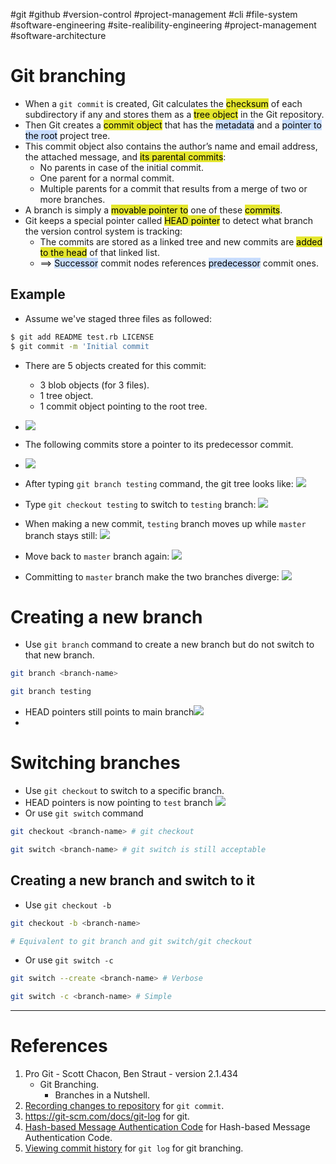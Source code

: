 #git #github #version-control #project-management #cli #file-system #software-engineering 
#site-realibility-engineering #project-management #software-architecture 

# Git branching
- When a `git commit` is created, Git calculates the <mark style="background: #e4e62d;">checksum</mark> of each subdirectory if any and stores them as a <mark style="background: #e4e62d;">tree object</mark> in the Git repository. 
- Then Git creates a <mark style="background: #e4e62d;">commit object</mark> that has the <mark style="background: #ADCCFFA6;">metadata</mark> and a <mark style="background: #ADCCFFA6;">pointer to the root</mark> project tree.
- This commit object also contains the author’s name and email address, the attached message, and <mark style="background: #e4e62d;">its parental commits</mark>:
	- No parents in case of the initial commit.
	- One parent for a normal commit.
	- Multiple parents for a commit that results from a merge of two or more branches.
- A branch is simply a <mark style="background: #e4e62d;">movable pointer to</mark> one of these <mark style="background: #e4e62d;">commits</mark>.
- Git keeps a special pointer called <mark style="background: #e4e62d;">HEAD pointer</mark> to detect what branch the version control system is tracking:
	- The commits are stored as a linked tree and new commits are <mark style="background: #e4e62d;">added to the head</mark> of that linked list.
	- $\implies$ <mark style="background: #ADCCFFA6;">Successor</mark> commit nodes references <mark style="background: #ADCCFFA6;">predecessor</mark> commit ones.
## Example
- Assume we've staged three files as followed:
```bash
$ git add README test.rb LICENSE
$ git commit -m 'Initial commit
```
- There are 5 objects created for this commit:
	- 3 blob objects (for 3 files).
	- 1 tree object.
	- 1 commit object pointing to the root tree.
- ![](Pasted%20image%2020241026133342.png)

- The following commits store a pointer to its predecessor commit.
- ![](Pasted%20image%2020241026135017.png)


- After typing `git branch testing` command, the git tree looks like: ![](Pasted%20image%2020241026141606.png)
- Type `git checkout testing` to switch to `testing` branch:  ![](Pasted%20image%2020241026141628.png)
- When making a new commit, `testing` branch moves up while `master` branch stays still: ![](Pasted%20image%2020241026142851.png)
- Move back to `master` branch again: ![](Pasted%20image%2020241026143140.png)
- Committing to `master` branch make the two branches diverge: ![](Pasted%20image%2020241026143906.png)
# Creating a new branch
- Use `git branch` command to create a new branch but do not switch to that new branch.
```bash
git branch <branch-name>

git branch testing
```
- HEAD pointers still points to main branch![](Pasted%20image%2020241026141340.png)
- 
# Switching branches
- Use `git checkout` to switch to a specific branch.
- HEAD pointers is now pointing to `test` branch ![](Pasted%20image%2020241026141447.png)
- Or use `git switch` command
```bash
git checkout <branch-name> # git checkout

git switch <branch-name> # git switch is still acceptable
```
## Creating a new branch and switch to it
- Use `git checkout -b`
```bash
git checkout -b <branch-name> 

# Equivalent to git branch and git switch/git checkout
```
- Or use `git switch -c` 
```bash
git switch --create <branch-name> # Verbose

git switch -c <branch-name> # Simple
```


---
# References
1. Pro Git - Scott Chacon, Ben Straut - version 2.1.434
	- Git Branching.
		- Branches in a Nutshell.
2. [Recording changes to repository](Recording%20changes%20to%20repository.md) for `git commit`.
3. https://git-scm.com/docs/git-log for git.
4. [Hash-based Message Authentication Code](Hash-based%20Message%20Authentication%20Code.md) for Hash-based Message Authentication Code.
5. [Viewing commit history](Viewing%20commit%20history.md) for `git log` for git branching.